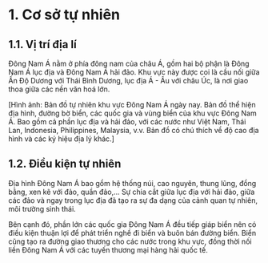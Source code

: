 # 1. Cơ sở tự nhiên

## 1.1. Vị trí địa lí

Đông Nam Á nằm ở phía đông nam của châu Á, gồm hai bộ phận là Đông Nam Á lục địa và Đông Nam Á hải đảo. Khu vực này được coi là cầu nối giữa Ấn Độ Dương với Thái Bình Dương, lục địa Á - Âu với châu Úc, là nơi giao thoa giữa các nền văn hoá lớn.

[Hình ảnh: Bản đồ tự nhiên khu vực Đông Nam Á ngày nay. Bản đồ thể hiện địa hình, đường bờ biển, các quốc gia và vùng biển của khu vực Đông Nam Á. Bao gồm cả phần lục địa và hải đảo, với các nước như Việt Nam, Thái Lan, Indonesia, Philippines, Malaysia, v.v. Bản đồ có chú thích về độ cao địa hình và các ký hiệu địa lý khác.]

## 1.2. Điều kiện tự nhiên

Địa hình Đông Nam Á bao gồm hệ thống núi, cao nguyên, thung lũng, đồng bằng, xen kẽ với đảo, quần đảo,... Sự chia cắt giữa lục địa với hải đảo, giữa các đảo và ngay trong lục địa đã tạo ra sự đa dạng của cảnh quan tự nhiên, môi trường sinh thái.

Bên cạnh đó, phần lớn các quốc gia Đông Nam Á đều tiếp giáp biển nên có điều kiện thuận lợi để phát triển nghề đi biển và buôn bán đường biển. Biển cũng tạo ra đường giao thương cho các nước trong khu vực, đồng thời nối liền Đông Nam Á với các tuyến thương mại hàng hải quốc tế.